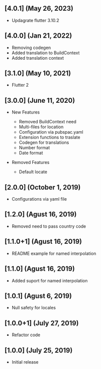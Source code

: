 ## [4.0.1] (May 26, 2023)
- Updagrate flutter 3.10.2

## [4.0.0] (Jan 21, 2022)
- Removing codegen
- Added translation to BuildContext
- Added translation context

## [3.1.0] (May 10, 2021)
- Flutter 2

## [3.0.0] (June 11, 2020)
- New Features
    - Removed BuildContext need
    - Multi-files for location
    - Configuration via pubspac.yaml
    - Extension functions to traslate
    - Codegen for translations
    - Number format
    - Date format

- Removed Features
    - Default locate

## [2.0.0] (October 1, 2019)
- Configurations via yaml file

## [1.2.0] (Agust 16, 2019)
- Removed need to pass country code

## [1.1.0+1] (Agust 16, 2019)
- README example for named interpolation

## [1.1.0] (Agust 16, 2019)
- Added suport for named interpolation

## [1.0.1] (Agust 6, 2019)
- Null safety for locales

## [1.0.0+1] (July 27, 2019)
- Refactor code

## [1.0.0] (July 25, 2019)
- Initial release